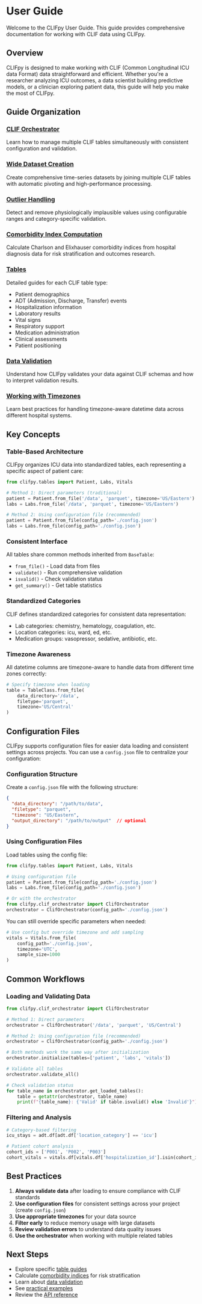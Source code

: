 # User Guide

Welcome to the CLIFpy User Guide. This guide provides comprehensive documentation for working with CLIF data using CLIFpy.

## Overview

CLIFpy is designed to make working with CLIF (Common Longitudinal ICU data Format) data straightforward and efficient. Whether you're a researcher analyzing ICU outcomes, a data scientist building predictive models, or a clinician exploring patient data, this guide will help you make the most of CLIFpy.

## Guide Organization

### [CLIF Orchestrator](orchestrator.md)
Learn how to manage multiple CLIF tables simultaneously with consistent configuration and validation.

### [Wide Dataset Creation](wide-dataset.md)
Create comprehensive time-series datasets by joining multiple CLIF tables with automatic pivoting and high-performance processing.

### [Outlier Handling](outlier-handling.md)
Detect and remove physiologically implausible values using configurable ranges and category-specific validation.

### [Comorbidity Index Computation](comorbidity-index.md)
Calculate Charlson and Elixhauser comorbidity indices from hospital diagnosis data for risk stratification and outcomes research.

### [Tables](tables/index.md)
Detailed guides for each CLIF table type: 

- Patient demographics
- ADT (Admission, Discharge, Transfer) events
- Hospitalization information
- Laboratory results
- Vital signs
- Respiratory support
- Medication administration
- Clinical assessments
- Patient positioning

### [Data Validation](validation.md)
Understand how CLIFpy validates your data against CLIF schemas and how to interpret validation results.

### [Working with Timezones](timezones.md)
Learn best practices for handling timezone-aware datetime data across different hospital systems.

## Key Concepts

### Table-Based Architecture

CLIFpy organizes ICU data into standardized tables, each representing a specific aspect of patient care:

```python
from clifpy.tables import Patient, Labs, Vitals

# Method 1: Direct parameters (traditional)
patient = Patient.from_file('/data', 'parquet', timezone='US/Eastern')
labs = Labs.from_file('/data', 'parquet', timezone='US/Eastern')

# Method 2: Using configuration file (recommended)
patient = Patient.from_file(config_path='./config.json')
labs = Labs.from_file(config_path='./config.json')
```

### Consistent Interface

All tables share common methods inherited from `BaseTable`: 

- `from_file()` - Load data from files
- `validate()` - Run comprehensive validation
- `isvalid()` - Check validation status
- `get_summary()` - Get table statistics

### Standardized Categories

CLIF defines standardized categories for consistent data representation:
- Lab categories: chemistry, hematology, coagulation, etc.
- Location categories: icu, ward, ed, etc.
- Medication groups: vasopressor, sedative, antibiotic, etc.

### Timezone Awareness

All datetime columns are timezone-aware to handle data from different time zones correctly:

```python
# Specify timezone when loading
table = TableClass.from_file(
    data_directory='/data',
    filetype='parquet',
    timezone='US/Central'
)
```

## Configuration Files

CLIFpy supports configuration files for easier data loading and consistent settings across projects. You can use a `config.json` file to centralize your configuration:

### Configuration Structure

Create a `config.json` file with the following structure:

```json
{
  "data_directory": "/path/to/data",
  "filetype": "parquet",
  "timezone": "US/Eastern", 
  "output_directory": "/path/to/output"  // optional
}
```

### Using Configuration Files

Load tables using the config file:

```python
from clifpy.tables import Patient, Labs, Vitals

# Using configuration file
patient = Patient.from_file(config_path='./config.json')
labs = Labs.from_file(config_path='./config.json')

# Or with the orchestrator
from clifpy.clif_orchestrator import ClifOrchestrator
orchestrator = ClifOrchestrator(config_path='./config.json')
```

You can still override specific parameters when needed:

```python
# Use config but override timezone and add sampling
vitals = Vitals.from_file(
    config_path='./config.json',
    timezone='UTC',
    sample_size=1000
)
```

## Common Workflows

### Loading and Validating Data

```python
from clifpy.clif_orchestrator import ClifOrchestrator

# Method 1: Direct parameters
orchestrator = ClifOrchestrator('/data', 'parquet', 'US/Central')

# Method 2: Using configuration file (recommended)
orchestrator = ClifOrchestrator(config_path='./config.json')

# Both methods work the same way after initialization
orchestrator.initialize(tables=['patient', 'labs', 'vitals'])

# Validate all tables
orchestrator.validate_all()

# Check validation status
for table_name in orchestrator.get_loaded_tables():
    table = getattr(orchestrator, table_name)
    print(f"{table_name}: {'Valid' if table.isvalid() else 'Invalid'}")
```

### Filtering and Analysis

```python
# Category-based filtering
icu_stays = adt.df[adt.df['location_category'] == 'icu']

# Patient cohort analysis 
cohort_ids = ['P001', 'P002', 'P003']
cohort_vitals = vitals.df[vitals.df['hospitalization_id'].isin(cohort_ids)]
```

## Best Practices

1. **Always validate data** after loading to ensure compliance with CLIF standards
2. **Use configuration files** for consistent settings across your project (create `config.json`)
3. **Use appropriate timezones** for your data source
4. **Filter early** to reduce memory usage with large datasets
5. **Review validation errors** to understand data quality issues
6. **Use the orchestrator** when working with multiple related tables

## Next Steps

- Explore specific [table guides](tables/index.md)
- Calculate [comorbidity indices](comorbidity-index.md) for risk stratification
- Learn about [data validation](validation.md)
- See [practical examples](../examples/index.md)
- Review the [API reference](../api/index.md)